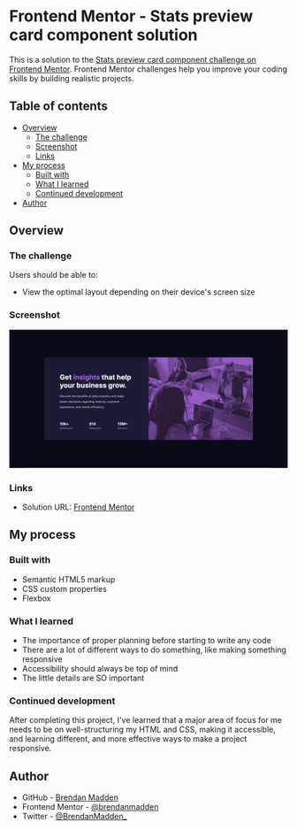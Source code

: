 # Frontend Mentor - Stats preview card component solution

This is a solution to the [Stats preview card component challenge on Frontend Mentor](https://www.frontendmentor.io/challenges/stats-preview-card-component-8JqbgoU62). Frontend Mentor challenges help you improve your coding skills by building realistic projects.

## Table of contents

- [Overview](#overview)
  - [The challenge](#the-challenge)
  - [Screenshot](#screenshot)
  - [Links](#links)
- [My process](#my-process)
  - [Built with](#built-with)
  - [What I learned](#what-i-learned)
  - [Continued development](#continued-development)
- [Author](#author)

## Overview

### The challenge

Users should be able to:

- View the optimal layout depending on their device's screen size

### Screenshot

![My Solution](./images/mine.png)

### Links

- Solution URL: [Frontend Mentor](https://www.frontendmentor.io/solutions/stats-preview-card-component-2nnD5ehLB)

## My process

### Built with

- Semantic HTML5 markup
- CSS custom properties
- Flexbox

### What I learned

- The importance of proper planning before starting to write any code
- There are a lot of different ways to do something, like making something responsive
- Accessibility should always be top of mind
- The little details are SO important

### Continued development

After completing this project, I've learned that a major area of focus for me needs to be on well-structuring my HTML and CSS, making it accessible, and learning different, and more effective ways to make a project responsive.

## Author

- GitHub - [Brendan Madden](https://github.com/brendanmadden)
- Frontend Mentor - [@brendanmadden](https://www.frontendmentor.io/profile/brendanmadden)
- Twitter - [@BrendanMadden\_](https://twitter.com/BrendanMadden_)
